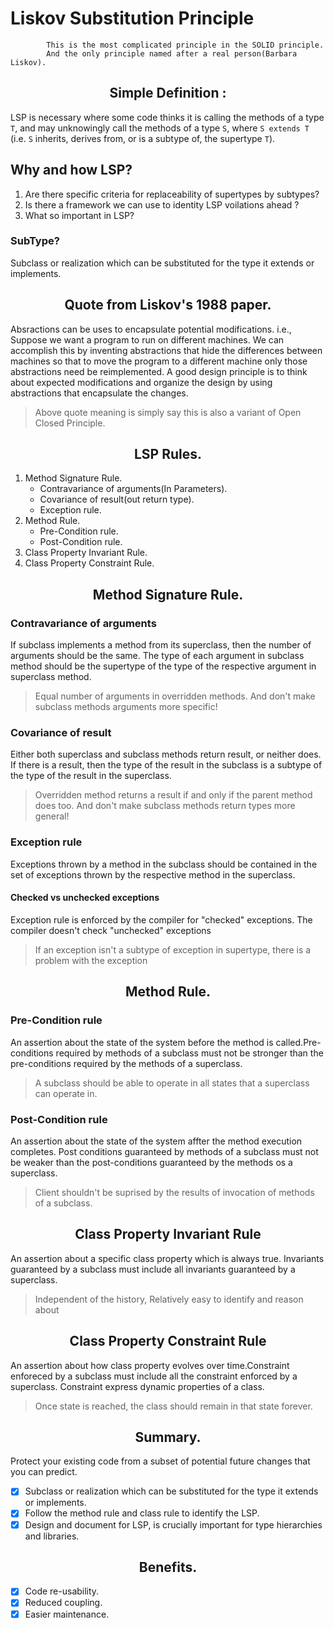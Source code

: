 # Liskov Substitution Principle

            This is the most complicated principle in the SOLID principle. 
            And the only principle named after a real person(Barbara Liskov). 

<h2 align="center">Simple Definition : </h2>

LSP is necessary where some code thinks it is calling the methods of a type `T`, and may unknowingly call the methods of a type `S`, where `S extends T` (i.e. `S` inherits, derives from, or is a subtype of, the supertype `T`).

## Why and how LSP?

1. Are there specific criteria for replaceability of supertypes by subtypes?
2. Is there a framework we can use to identity LSP voilations ahead ?
3. What so important in LSP?

### SubType?

   Subclass or realization which can be substituted for the type it extends or implements.

<h2 align="center">Quote from Liskov's 1988 paper.</h2>

Absractions can be uses to encapsulate potential modifications. i.e., Suppose we want a program to run on different machines. We can accomplish this by inventing abstractions that hide the differences between machines so that to move the program to a different machine only those abstractions need be reimplemented. A good design principle is to think about expected modifications and organize the design by using abstractions that encapsulate the changes.

> Above quote meaning is simply say this is also a variant of Open Closed Principle.

<h2 align="center">LSP Rules.</h2>

1. Method Signature Rule.
     - Contravariance of arguments(In Parameters).
     - Covariance of result(out return type).
     - Exception rule.
2. Method Rule.
   - Pre-Condition rule.
   - Post-Condition rule.  
3. Class Property Invariant Rule.
4. Class Property Constraint Rule.

<h2 align="center">Method Signature Rule.</h2>

### Contravariance of arguments

If subclass implements a method from its superclass, then the number of arguments should be the same.
   The type of each argument in subclass method should be the supertype of the type of the respective argument in superclass method.

   > Equal number of arguments in overridden methods. And don't make subclass methods arguments more specific!
  
### Covariance of result

  Either both superclass and subclass methods return result, or neither does. If there is a result, then the type of the result in the subclass is a subtype of the type of the result in the superclass.

   > Overridden method returns a result if and only if the parent method does too. And don't make subclass methods return types more general!

### Exception rule

  Exceptions thrown by a method in the subclass should be contained in the set of exceptions thrown by the respective method in the superclass.

#### Checked vs unchecked exceptions

Exception rule is enforced by the compiler for "checked" exceptions.
         The compiler doesn't check "unchecked" exceptions

   > If an exception isn't a subtype of exception in supertype, there is a problem with the exception

<h2 align="center">Method Rule.</h2>

### Pre-Condition rule

   An assertion about the state of the system before the method is called.Pre-conditions required by methods of a subclass must not be stronger than the pre-conditions required by the methods of a superclass.

   >A subclass should be able to operate in all states that a superclass can operate in.

### Post-Condition rule
  
  An assertion about the state of the system affter the method execution completes. Post conditions guaranteed by methods of a subclass must not be weaker than the post-conditions guaranteed by the methods os a superclass.
  
>Client shouldn't be suprised by the results of invocation of methods of a subclass.

<h2 align="center">Class Property Invariant Rule</h2>

   An assertion about a specific class property which is always true. Invariants guaranteed by a subclass must include all invariants guaranteed by a superclass.

> Independent of the history, Relatively easy to identify and reason about

<h2 align="center">Class Property Constraint Rule</h2>

   An assertion about how class property evolves over time.Constraint enforeced by a subclass must include all the constraint enforced by a superclass. Constraint express dynamic properties of a class.

> Once state is reached, the class should remain in that state forever.

<h2 align="center">Summary.</h2>

Protect your existing code from a subset of potential future changes that you can predict.

- [x] Subclass or realization which can be substituted for the type it extends or implements.
- [x] Follow the method rule and class rule to identify the LSP.
- [x] Design and document for LSP, is crucially important for type hierarchies and libraries.

<h2 align="center">Benefits.</h2>

- [x] Code re-usability.
- [x] Reduced coupling.
- [x] Easier maintenance.
